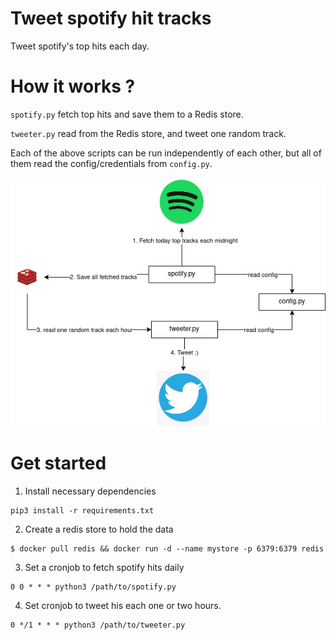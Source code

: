 # Tweet spotify hit tracks

Tweet spotify's top hits each day.

# How it works ?

`spotify.py` fetch top hits and save them to a Redis store.

`tweeter.py` read from the Redis store, and tweet one random track.

Each of the above scripts can be run independently of each other, but all of them read the config/credentials
from `config.py`.

![diagram](./docs/diagram.jpg)

# Get started

1. Install necessary dependencies

```shell
pip3 install -r requirements.txt
```

2. Create a redis store to hold the data

```shell
$ docker pull redis && docker run -d --name mystore -p 6379:6379 redis
```

3. Set a cronjob to fetch spotify hits daily

```
0 0 * * * python3 /path/to/spotify.py
```

4. Set cronjob to tweet his each one or two hours.

```
0 */1 * * * python3 /path/to/tweeter.py
```
